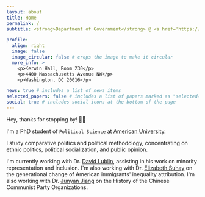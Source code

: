 ```yaml
---
layout: about
title: Home
permalink: /
subtitle: <strong>Department of Government</strong> @ <a href='https://www.american.edu/'>American University</a>

profile:
  align: right
  image: false
  image_circular: false # crops the image to make it circular
  more_info: >
    <p>Kerwin Hall, Room 230</p>
    <p>4400 Massachusetts Avenue NW</p>
    <p>Washington, DC 20016</p>

news: true # includes a list of news items
selected_papers: false # includes a list of papers marked as "selected={true}"
social: true # includes social icons at the bottom of the page
---
```


Hey, thanks for stopping by! 👋🏼

I'm a PhD student of `Political Science` at [American University](https://www.american.edu/).

I study comparative politics and political methodology, concentrating on ethnic politics, political socialization, and public opinion.

I'm currently working with Dr. [David Lublin](https://www.american.edu/spa/faculty/dlublin.cfm), assisting in his work on minority representation and inclusion. I'm also working with Dr. [Elizabeth Suhay](https://www.american.edu/spa/faculty/suhay.cfm) on the generational change of American immigrants' inequality attribution. I'm also working with Dr. [Junyan Jiang](https://polisci.columbia.edu/content/junyan-jiang) on the History of the Chinese Communist Party Organizations.
